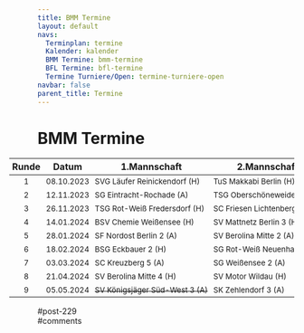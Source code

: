 ```yaml
---
title: BMM Termine 
layout: default
navs:
  Terminplan: termine
  Kalender: kalender
  BMM Termine: bmm-termine
  BFL Termine: bfl-termine
  Termine Turniere/Open: termine-turniere-open
navbar: false
parent_title: Termine
---
```

<div class="post-229 page type-page status-publish hentry" id="post-229">
<h1 class="entry-title">BMM Termine</h1>
<div class="entry-content">
<style>
 .t_container { position:relative;left:-50px; }<br />
 .smartphone .t_container { left:0px; }<br />
</style>
<div class="t_container" style="overflow: visible;">
<table class="clean footable">
<thead>
<tr style="height: 18px;">
<th nowrap="nowrap" style="height: 18px; padding-left: 5px; padding-right: 5px;">Runde</th>
<th style="height: 18px; padding-left: 5px; padding-right: 5px;">Datum</th>
<th style="height: 18px;">1.Mannschaft</th>
<th style="height: 18px;">2.Mannschaft</th>
<th style="height: 18px;">3.Mannschaft</th>
</tr>
</thead>
<tbody>
<tr style="height: 24px;">
<td style="text-align: center; height: 24px; padding-left: 5px; padding-right: 5px;"><span style="font-size: 10pt;">1</span></td>
<td style="text-align: center; height: 24px; padding-left: 5px; padding-right: 5px;"><span style="font-size: 10pt;">08.10.2023</span></td>
<td nowrap="nowrap" style="width: 155px; height: 24px; padding-left: 5px; padding-right: 5px;"><span style="font-size: 10pt;">SVG Läufer Reinickendorf (H)</span></td>
<td nowrap="nowrap" style="width: 145px; height: 24px; padding-left: 5px; padding-right: 5px;"><span style="font-size: 10pt;">TuS Makkabi Berlin (H)</span></td>
<td style="width: 126px; height: 24px; padding-left: 5px; padding-right: 5px;"><span style="font-size: 10pt;">SF Nordost Berlin 5 (H)</span></td>
</tr>
<tr style="height: 24px;">
<td style="text-align: center; height: 24px; padding-left: 5px; padding-right: 5px;"><span style="font-size: 10pt;">2</span></td>
<td style="text-align: center; height: 24px; padding-left: 5px; padding-right: 5px;"><span style="font-size: 10pt;">12.11.2023</span></td>
<td style="width: 155px; height: 24px; padding-left: 5px; padding-right: 5px;"><span style="font-size: 10pt;">SG Eintracht-Rochade (A)</span></td>
<td style="width: 145px; height: 24px; padding-left: 5px; padding-right: 5px;"><span style="font-size: 10pt;">TSG Oberschöneweide 4 (A)</span></td>
<td nowrap="nowrap" style="width: 126px; height: 24px; padding-left: 5px; padding-right: 5px;"><span style="font-size: 10pt;">SC Kreuzberg 9 (A)</span></td>
</tr>
<tr style="height: 24px;">
<td style="text-align: center; height: 24px; padding-left: 5px; padding-right: 5px;"><span style="font-size: 10pt;">3</span></td>
<td style="text-align: center; height: 24px; padding-left: 5px; padding-right: 5px;"><span style="font-size: 10pt;">26.11.2023</span></td>
<td style="width: 155px; height: 24px; padding-left: 5px; padding-right: 5px;"><span style="font-size: 10pt;">TSG Rot-Weiß Fredersdorf (H)</span></td>
<td nowrap="nowrap" style="width: 145px; height: 24px; padding-left: 5px; padding-right: 5px;"><span style="font-size: 10pt;">SC Friesen Lichtenberg 2 (H)</span></td>
<td nowrap="nowrap" style="width: 126px; height: 24px; padding-left: 5px; padding-right: 5px;"><span style="font-size: 10pt;">SSV Rotation Berlin 6 (H)</span></td>
</tr>
<tr style="height: 24px;">
<td style="text-align: center; height: 24px; padding-left: 5px; padding-right: 5px;"><span style="font-size: 10pt;">4</span></td>
<td style="text-align: center; height: 24px; padding-left: 5px; padding-right: 5px;"><span style="font-size: 10pt;">14.01.2024</span></td>
<td style="width: 155px; height: 24px; padding-left: 5px; padding-right: 5px;"><span style="font-size: 10pt;">BSV Chemie Weißensee (H)</span></td>
<td style="width: 145px; height: 24px; padding-left: 5px; padding-right: 5px;"><span style="font-size: 10pt;">SV Mattnetz Berlin 3 (H)</span></td>
<td nowrap="nowrap" style="width: 126px; height: 24px; padding-left: 5px; padding-right: 5px;"><span style="font-size: 10pt;">SV Mattnetz Berlin 5 (H)</span></td>
</tr>
<tr style="height: 24px;">
<td style="text-align: center; height: 24px; padding-left: 5px; padding-right: 5px;"><span style="font-size: 10pt;">5</span></td>
<td style="text-align: center; height: 24px; padding-left: 5px; padding-right: 5px;"><span style="font-size: 10pt;">28.01.2024</span></td>
<td style="width: 155px; height: 24px; padding-left: 5px; padding-right: 5px;"><span style="font-size: 10pt;">SF Nordost Berlin 2 (A)</span></td>
<td style="width: 145px; height: 24px; padding-left: 5px; padding-right: 5px;"><span style="font-size: 10pt;">SV Berolina Mitte 2 (A)</span></td>
<td style="width: 126px; height: 24px; padding-left: 5px; padding-right: 5px;"><span style="font-size: 10pt;">Spielfrei</span></td>
</tr>
<tr style="height: 24px;">
<td style="text-align: center; height: 24px; padding-left: 5px; padding-right: 5px;"><span style="font-size: 10pt;">6</span></td>
<td style="text-align: center; height: 24px; padding-left: 5px; padding-right: 5px;"><span style="font-size: 10pt;">18.02.2024</span></td>
<td style="width: 155px; height: 24px; padding-left: 5px; padding-right: 5px;"><span style="font-size: 10pt;">BSG Eckbauer 2 (H)</span></td>
<td nowrap="nowrap" style="width: 145px; height: 24px; padding-left: 5px; padding-right: 5px;"><span style="font-size: 10pt;">SG Rot-Weiß Neuenhagen (H)</span></td>
<td style="width: 126px; height: 24px; padding-left: 5px; padding-right: 5px;"><span style="font-size: 10pt;">BSG Eckbauer 3 (H)</span></td>
</tr>
<tr style="height: 24px;">
<td style="text-align: center; height: 24px; padding-left: 5px; padding-right: 5px;"><span style="font-size: 10pt;">7</span></td>
<td style="text-align: center; height: 24px; padding-left: 5px; padding-right: 5px;"><span style="font-size: 10pt;">03.03.2024</span></td>
<td style="width: 155px; height: 24px; padding-left: 5px; padding-right: 5px;"><span style="font-size: 10pt;">SC Kreuzberg 5 (A)</span></td>
<td style="width: 145px; height: 24px; padding-left: 5px; padding-right: 5px;"><span style="font-size: 10pt;">SG Weißensee 2 (A)</span></td>
<td nowrap="nowrap" style="width: 126px; height: 24px; padding-left: 5px; padding-right: 5px;"><span style="font-size: 10pt;">TSG Oberschöneweide 7 (A)</span></td>
</tr>
<tr style="height: 24px;">
<td style="text-align: center; height: 24px; padding-left: 5px; padding-right: 5px;"><span style="font-size: 10pt;">8</span></td>
<td style="text-align: center; height: 24px; padding-left: 5px; padding-right: 5px;"><span style="font-size: 10pt;">21.04.2024</span></td>
<td style="width: 155px; height: 24px; padding-left: 5px; padding-right: 5px;"><span style="font-size: 10pt;">SV Berolina Mitte 4 (H)</span></td>
<td nowrap="nowrap" style="width: 145px; height: 24px; padding-left: 5px; padding-right: 5px;"><span style="font-size: 10pt;">SV Motor Wildau (H)</span></td>
<td style="width: 126px; height: 24px; padding-left: 5px; padding-right: 5px;"><span style="font-size: 10pt;">SG Eckturm 2 (H)</span></td>
</tr>
<tr style="height: 24px;">
<td style="text-align: center; height: 24px; padding-left: 5px; padding-right: 5px;"><span style="font-size: 10pt;">9</span></td>
<td style="text-align: center; height: 24px; padding-left: 5px; padding-right: 5px;"><span style="font-size: 10pt;">05.05.2024</span></td>
<td nowrap="nowrap" style="width: 155px; height: 24px; padding-left: 5px; padding-right: 5px;"><del><span style="font-size: 10pt;">SV Königsjäger Süd-West 3 (A)</span></del></td>
<td nowrap="nowrap" style="width: 145px; height: 24px; padding-left: 5px; padding-right: 5px;"><span style="font-size: 10pt;">SK Zehlendorf 3 (A)</span></td>
<td style="width: 126px; height: 24px; padding-left: 5px; padding-right: 5px;"><span style="font-size: 10pt;">SC Zitadelle Spandau 4 (A)</span></td>
</tr>
</tbody>
</table>
</div>
</div><!-- .entry-content -->
</div> #post-229 
<div id="comments">
</div> #comments 
